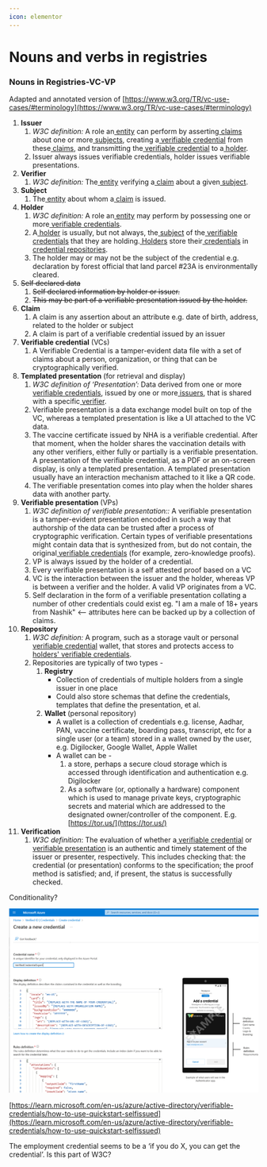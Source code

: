 ```yaml
---
icon: elementor
---
```


# Nouns and verbs in registries

### Nouns in Registries-VC-VP <a href="#e2fj4pl534d3" id="e2fj4pl534d3"></a>

Adapted and annotated version of [https://www.w3.org/TR/vc-use-cases/#terminology](https://www.w3.org/TR/vc-use-cases/#terminology)

1. **Issuer**
   1. _W3C definition:_ A role an[ entity](https://www.w3.org/TR/vc-use-cases/#dfn-entities) can perform by asserting[ claims](https://www.w3.org/TR/vc-use-cases/#dfn-claims) about one or more[ subjects](https://www.w3.org/TR/vc-use-cases/#dfn-subjects), creating a[ verifiable credential](https://www.w3.org/TR/vc-use-cases/#dfn-verifiable-credentials) from these[ claims](https://www.w3.org/TR/vc-use-cases/#dfn-claims), and transmitting the[ verifiable credential](https://www.w3.org/TR/vc-use-cases/#dfn-verifiable-credentials) to a[ holder](https://www.w3.org/TR/vc-use-cases/#dfn-holders).
   2. Issuer always issues verifiable credentials, holder issues verifiable presentations.
2. **Verifier**
   1. _W3C definition:_ The[ entity](https://www.w3.org/TR/vc-use-cases/#dfn-entities) verifying a[ claim](https://www.w3.org/TR/vc-use-cases/#dfn-claims) about a given[ subject](https://www.w3.org/TR/vc-use-cases/#dfn-subjects).
3. **Subject**
   1. The[ entity](https://www.w3.org/TR/vc-use-cases/#dfn-entities) about whom a[ claim](https://www.w3.org/TR/vc-use-cases/#dfn-claims) is issued.
4. **Holder**
   1. _W3C definition:_ A role an[ entity](https://www.w3.org/TR/vc-use-cases/#dfn-entities) may perform by possessing one or more[ verifiable credentials](https://www.w3.org/TR/vc-use-cases/#dfn-verifiable-credentials).
   2. A[ holder](https://www.w3.org/TR/vc-use-cases/#dfn-holders) is usually, but not always, the[ subject](https://www.w3.org/TR/vc-use-cases/#dfn-subjects) of the[ verifiable credentials](https://www.w3.org/TR/vc-use-cases/#dfn-verifiable-credentials) that they are holding.[ Holders](https://www.w3.org/TR/vc-use-cases/#dfn-holders) store their[ credentials](https://www.w3.org/TR/vc-use-cases/#dfn-credential) in[ credential repositories](https://www.w3.org/TR/vc-use-cases/#dfn-credential-repository).
   3. The holder may or may not be the subject of the credential e.g. declaration by forest official that land parcel #23A is environmentally cleared.
5. ~~Self declared data~~
   1. ~~Self declared information by holder or issuer.~~
   2. ~~This may be part of a verifiable presentation issued by the holder.~~
6. **Claim**
   1. A claim is any assertion about an attribute e.g. date of birth, address, related to the holder or subject
   2. A claim is part of a verifiable credential issued by an issuer
7. **Verifiable credential** (VCs)
   1. A Verifiable Credential is a tamper-evident data file with a set of claims about a person, organization, or thing that can be cryptographically verified.
8. **Templated presentation** (for retrieval and display)
   1. _W3C definition of ‘Presentation’:_ Data derived from one or more[ verifiable credentials](https://www.w3.org/TR/vc-use-cases/#dfn-verifiable-credentials), issued by one or more[ issuers](https://www.w3.org/TR/vc-use-cases/#dfn-issuers), that is shared with a specific[ verifier](https://www.w3.org/TR/vc-use-cases/#dfn-verifier).
   2. Verifiable presentation is a data exchange model built on top of the VC, whereas a templated presentation is like a UI attached to the VC data.
   3. The vaccine certificate issued by NHA is a verifiable credential. After that moment, when the holder shares the vaccination details with any other verifiers, either fully or partially is a verifiable presentation. A presentation of the verifiable credential, as a PDF or an on-screen display, is only a templated presentation. A templated presentation usually have an interaction mechanism attached to it like a QR code.
   4. The verifiable presentation comes into play when the holder shares data with another party.
9. **Verifiable presentation** (VPs)
   1. _W3C definition of verifiable presentation::_ A verifiable presentation is a tamper-evident presentation encoded in such a way that authorship of the data can be trusted after a process of cryptographic verification. Certain types of verifiable presentations might contain data that is synthesized from, but do not contain, the original[ verifiable credentials](https://www.w3.org/TR/vc-use-cases/#dfn-verifiable-credentials) (for example, zero-knowledge proofs).
   2. VP is always issued by the holder of a credential.
   3. Every verifiable presentation is a self attested proof based on a VC
   4. VC is the interaction between the issuer and the holder, whereas VP is between a verifier and the holder. A valid VP originates from a VC.
   5. Self declaration in the form of a verifiable presentation collating a number of other credentials could exist eg. "I am a male of 18+ years from Nashik" <-- attributes here can be backed up by a collection of claims.
10. **Repository**
    1. _W3C definition:_ A program, such as a storage vault or personal[ verifiable credential](https://www.w3.org/TR/vc-use-cases/#dfn-verifiable-credentials) wallet, that stores and protects access to[ holders'](https://www.w3.org/TR/vc-use-cases/#dfn-holders)[ verifiable credentials](https://www.w3.org/TR/vc-use-cases/#dfn-verifiable-credentials).
    2. Repositories are typically of two types -
       1. **Registry**
          * Collection of credentials of multiple holders from a single issuer in one place
          * Could also store schemas that define the credentials, templates that define the presentation, et al.
       2. **Wallet** (personal repository)
          * A wallet is a collection of credentials e.g. license, Aadhar, PAN, vaccine certificate, boarding pass, transcript, etc for a single user (or a team) stored in a wallet owned by the user, e.g. Digilocker, Google Wallet, Apple Wallet
          * A wallet can be -
            1. a store, perhaps a secure cloud storage which is accessed through identification and authentication e.g. Digilocker
            2. As a software (or, optionally a hardware) component which is used to manage private keys, cryptographic secrets and material which are addressed to the designated owner/controller of the component. E.g. [https://tor.us/](https://tor.us/)
11. **Verification**
    1. _W3C definition_: The evaluation of whether a[ verifiable credential](https://www.w3.org/TR/vc-use-cases/#dfn-verifiable-credentials) or[ verifiable presentation](https://www.w3.org/TR/vc-use-cases/#dfn-verifiable-presentations) is an authentic and timely statement of the issuer or presenter, respectively. This includes checking that: the credential (or presentation) conforms to the specification; the proof method is satisfied; and, if present, the status is successfully checked.

Conditionality?

![](<../../../.gitbook/assets/0 (3).png>)

[https://learn.microsoft.com/en-us/azure/active-directory/verifiable-credentials/how-to-use-quickstart-selfissued](https://learn.microsoft.com/en-us/azure/active-directory/verifiable-credentials/how-to-use-quickstart-selfissued)

The employment credential seems to be a ‘if you do X, you can get the credential’. Is this part of W3C?
